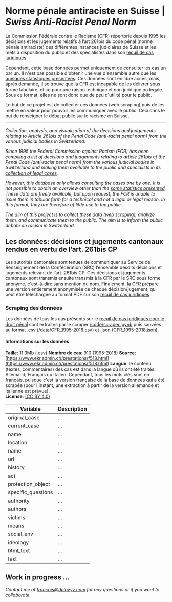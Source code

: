 # Norme pénale antiraciste en Suisse | _Swiss Anti-Racist Penal Norm_

La Commission Fédérale contre le Racisme (CFR) répertorie depuis 1995 les décisions et les jugements relatifs à l’art 261bis du code pénal (norme pénale antiraciste) des différentes instances judiciaires de Suisse et les mets à disposition du public et des spécialistes dans son [recuil de cas juridiques](https://www.ekr.admin.ch/prestations/f269.html).  

Cependant, cette base données permet uniquement de consulter les cas un par un. Il n'est pas possible d'obtenir une vue d'ensemble autre que les [quelques statistiques présentées](https://www.ekr.admin.ch/prestations/f272.html). Ces données sont en libre accès, mais, après demande, il se trouve que la CFR est incapable de les délivrer sous forme tabulaire, et ce pour une raison technique et non juridique ou légale. Sous ce format, elles ne sont donc que de peu d'utilité pour le public. 

Le but de ce projet est de collecter ces données (web scraping) puis de les mettre en valeur pour pouvoir les communiquer avec le public. Ceci dans le but de renseigner le débat public sur le racisme en Suisse.   

---  

_Collection, analysis, and visualization of the decisions and judgements relating to Article 261bis of the Penal Code (anti-racist penal norm) from the various judicial bodies in Switzerland._

_Since 1995 the Federal Commission against Racism (FCR) has been compiling a list of decisions and judgements relating to article 261bis of the Penal Code (anti-racist penal norm) from the various judicial bodies in Switzerland and making them available to the public and specialists in its [collection of legal cases](https://www.ekr.admin.ch/prestations/f269.html)._  

_However, this database only allows consulting the cases one by one. It is not possible to obtain an overview other than the [some statistics presented](https://www.ekr.admin.ch/prestations/f272.html). These data are freely available, but upon request, the FCR is unable to issue them in tabular form for a technical and not a legal or legal reason. In this format, they are therefore of little use to the public._ 

_The aim of this project is to collect these data (web scraping), analyze them, and communicate them to the public. The aim is to inform the public debate on racism in Switzerland._  

## Les données: décisions et jugements cantonaux rendus en vertu de l’art. 261bis CP

Les autorités cantonales sont tenues de communiquer au Service de Renseignement de la Confédération (SRC) l’ensemble desdits décisions et jugements relevant de l’art. 261bis CP. Ces décisions et jugements cantonaux sont transmis ensuite transmis à la CFR par le SRC sous forme anonyme, c'est-à-dire sans mention du nom. Finalement, la CFR prépare une version entièrement anonymisée de chaque décision/jugement, qui peut être téléchargée au format PDF sur son [recuil de cas juridiques](https://www.ekr.admin.ch/prestations/f269.html).  

### Scraping des données

Les données de tous les cas présents sur le [recuil de cas juridiques pour le droit pénal](https://www.ekr.admin.ch/prestations/f518.html) sont extraites par le scraper [/code/scraper.ipynb](https://github.com/de-la-viz/racism_ch/blob/master/code/scraper.ipynb) puis sauvées au format .csv ([/data/CFR_1995-2018.csv](https://github.com/de-la-viz/racism_ch/blob/master/data/CFR_1995-2018.csv)) et .json ([CFR_1995-2018.json](https://github.com/de-la-viz/racism_ch/blob/master/data/CFR_1995-2018.json)).   

#### Informations sur les données

**Taille**: 11.3Mb (.csv)
**Nombre de cas**: 910 (1995-2018)
**Source**: [https://www.ekr.admin.ch/prestations/f518.html](https://www.ekr.admin.ch/prestations/f518.html)
**Langue**: le contenu (textes, commentaires) des cas est dans la langue où ils ont été traités: Allemand, Français ou Italien. Cependant, tous les mots clés sont en français, puisque c'est la version française de la base de données qui a été scrapée (pour l'instant, une extraction à partir de la version allemande et italienne est prévue).  
**License**: [(CC BY 4.0)](https://creativecommons.org/licenses/by/4.0/)

| Variable      | Description   |
| ------------- |---------------|
| original_case | ... |
| current_case      | ...      |
| name | ... |
| location | ... |
| name | ... |
| url | ... |
| history | ... |
| act | ... |
| protection_object | ... |
| specific_questions | ... |
| authority | ... |
| authors | ... |
| victims | ... |
| means | ... |
| social_env | ... |
| ideology | ... |
| html_text | ... |
| text | ... |



## Work in progress ...



_Contact me at francois@delavyz.com for any questions or if you want to collaborate._


